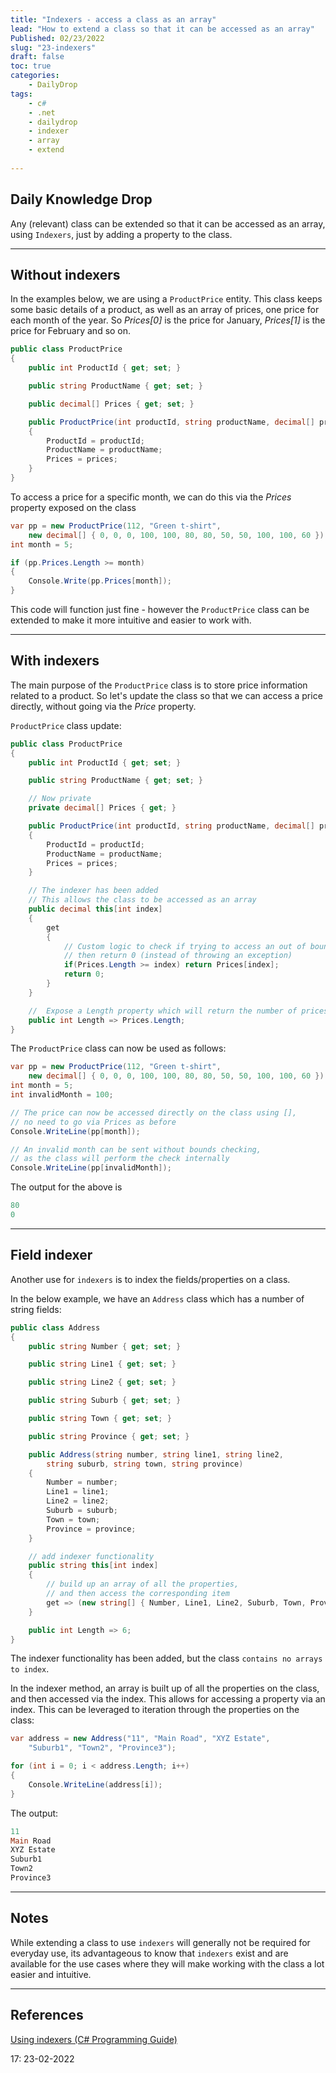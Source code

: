 ```yaml
---
title: "Indexers - access a class as an array"
lead: "How to extend a class so that it can be accessed as an array"
Published: 02/23/2022
slug: "23-indexers"
draft: false
toc: true
categories:
    - DailyDrop
tags:
    - c#
    - .net
    - dailydrop
    - indexer
    - array
    - extend
    
---
```


## Daily Knowledge Drop

Any (relevant) class can be extended so that it can be accessed as an array, using `Indexers`, just by adding a property to the class.

---

## Without indexers

In the examples below, we are using a `ProductPrice` entity. This class keeps some basic details of a product, as well as an array of prices, one price for each month of the year. So _Prices[0]_ is the price for January, _Prices[1]_ is the price for February and so on.

``` csharp
public class ProductPrice
{
    public int ProductId { get; set; }

    public string ProductName { get; set; }

    public decimal[] Prices { get; set; }

    public ProductPrice(int productId, string productName, decimal[] prices)
    {
        ProductId = productId;
        ProductName = productName;
        Prices = prices;
    }
}
```

To access a price for a specific month, we can do this via the _Prices_ property exposed on the class

``` csharp
var pp = new ProductPrice(112, "Green t-shirt", 
    new decimal[] { 0, 0, 0, 100, 100, 80, 80, 50, 50, 100, 100, 60 });
int month = 5;

if (pp.Prices.Length >= month)
{
    Console.Write(pp.Prices[month]);
}
```

This code will function just fine - however the `ProductPrice` class can be extended to make it more intuitive and easier to work with.

---

## With indexers

The main purpose of the `ProductPrice` class is to store price information related to a product. So let's update the class so that we can access a price directly, without going via the _Price_ property.

`ProductPrice` class update:

``` csharp
public class ProductPrice
{
    public int ProductId { get; set; }

    public string ProductName { get; set; }

    // Now private
    private decimal[] Prices { get; }

    public ProductPrice(int productId, string productName, decimal[] prices)
    {
        ProductId = productId;
        ProductName = productName;
        Prices = prices;
    }

    // The indexer has been added
    // This allows the class to be accessed as an array
    public decimal this[int index]
    {
        get
        {
            // Custom logic to check if trying to access an out of bound index, 
            // then return 0 (instead of throwing an exception)
            if(Prices.Length >= index) return Prices[index];
            return 0;
        }
    }

    //  Expose a Length property which will return the number of prices
    public int Length => Prices.Length;
}
```

The `ProductPrice` class can now be used as follows:

``` csharp
var pp = new ProductPrice(112, "Green t-shirt", 
    new decimal[] { 0, 0, 0, 100, 100, 80, 80, 50, 50, 100, 100, 60 });
int month = 5;
int invalidMonth = 100;

// The price can now be accessed directly on the class using [], 
// no need to go via Prices as before
Console.WriteLine(pp[month]);

// An invalid month can be sent without bounds checking, 
// as the class will perform the check internally
Console.WriteLine(pp[invalidMonth]);
```

The output for the above is

``` powershell
80
0
```

---

## Field indexer

Another use for `indexers` is to index the fields/properties on a class.

In the below example, we have an `Address` class which has a number of string fields:

``` csharp
public class Address
{
    public string Number { get; set; }

    public string Line1 { get; set; }

    public string Line2 { get; set; }

    public string Suburb { get; set; }

    public string Town { get; set; }

    public string Province { get; set; }

    public Address(string number, string line1, string line2, 
        string suburb, string town, string province)
    {
        Number = number;
        Line1 = line1;
        Line2 = line2;
        Suburb = suburb;
        Town = town;
        Province = province;
    }

    // add indexer functionality
    public string this[int index]
    {
        // build up an array of all the properties, 
        // and then access the corresponding item
        get => (new string[] { Number, Line1, Line2, Suburb, Town, Province }) [index];
    }

    public int Length => 6;
}
```

The indexer functionality has been added, but the class `contains no arrays to index`.

In the indexer method, an array is built up of all the properties on the class, and then accessed via the index. This allows for accessing a property via an index. This can be leveraged to iteration through the properties on the class:

``` csharp
var address = new Address("11", "Main Road", "XYZ Estate", 
    "Suburb1", "Town2", "Province3");

for (int i = 0; i < address.Length; i++)
{
    Console.WriteLine(address[i]);
}
```

The output:

``` powershell
11
Main Road
XYZ Estate
Suburb1
Town2
Province3
```

---

## Notes

While extending a class to use `indexers` will generally not be required for everyday use, its advantageous to know that `indexers` exist and are available for the use cases where they will make working with the class a lot easier and intuitive.

---

## References
[Using indexers (C# Programming Guide)](https://docs.microsoft.com/en-us/dotnet/csharp/programming-guide/indexers/using-indexers)  

<?# DailyDrop ?>17: 23-02-2022<?#/ DailyDrop ?>
